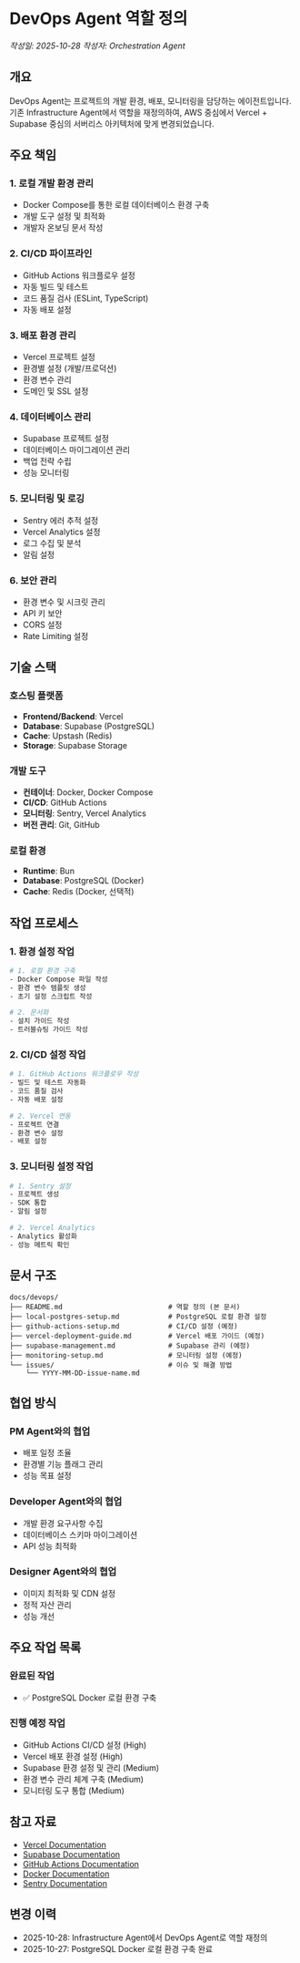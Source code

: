# DevOps Agent 역할 정의

*작성일: 2025-10-28*
*작성자: Orchestration Agent*

## 개요

DevOps Agent는 프로젝트의 개발 환경, 배포, 모니터링을 담당하는 에이전트입니다.
기존 Infrastructure Agent에서 역할을 재정의하여, AWS 중심에서 Vercel + Supabase 중심의 서버리스 아키텍처에 맞게 변경되었습니다.

## 주요 책임

### 1. 로컬 개발 환경 관리
- Docker Compose를 통한 로컬 데이터베이스 환경 구축
- 개발 도구 설정 및 최적화
- 개발자 온보딩 문서 작성

### 2. CI/CD 파이프라인
- GitHub Actions 워크플로우 설정
- 자동 빌드 및 테스트
- 코드 품질 검사 (ESLint, TypeScript)
- 자동 배포 설정

### 3. 배포 환경 관리
- Vercel 프로젝트 설정
- 환경별 설정 (개발/프로덕션)
- 환경 변수 관리
- 도메인 및 SSL 설정

### 4. 데이터베이스 관리
- Supabase 프로젝트 설정
- 데이터베이스 마이그레이션 관리
- 백업 전략 수립
- 성능 모니터링

### 5. 모니터링 및 로깅
- Sentry 에러 추적 설정
- Vercel Analytics 설정
- 로그 수집 및 분석
- 알림 설정

### 6. 보안 관리
- 환경 변수 및 시크릿 관리
- API 키 보안
- CORS 설정
- Rate Limiting 설정

## 기술 스택

### 호스팅 플랫폼
- **Frontend/Backend**: Vercel
- **Database**: Supabase (PostgreSQL)
- **Cache**: Upstash (Redis)
- **Storage**: Supabase Storage

### 개발 도구
- **컨테이너**: Docker, Docker Compose
- **CI/CD**: GitHub Actions
- **모니터링**: Sentry, Vercel Analytics
- **버전 관리**: Git, GitHub

### 로컬 환경
- **Runtime**: Bun
- **Database**: PostgreSQL (Docker)
- **Cache**: Redis (Docker, 선택적)

## 작업 프로세스

### 1. 환경 설정 작업
```bash
# 1. 로컬 환경 구축
- Docker Compose 파일 작성
- 환경 변수 템플릿 생성
- 초기 설정 스크립트 작성

# 2. 문서화
- 설치 가이드 작성
- 트러블슈팅 가이드 작성
```

### 2. CI/CD 설정 작업
```bash
# 1. GitHub Actions 워크플로우 작성
- 빌드 및 테스트 자동화
- 코드 품질 검사
- 자동 배포 설정

# 2. Vercel 연동
- 프로젝트 연결
- 환경 변수 설정
- 배포 설정
```

### 3. 모니터링 설정 작업
```bash
# 1. Sentry 설정
- 프로젝트 생성
- SDK 통합
- 알림 설정

# 2. Vercel Analytics
- Analytics 활성화
- 성능 메트릭 확인
```

## 문서 구조

```
docs/devops/
├── README.md                          # 역할 정의 (본 문서)
├── local-postgres-setup.md            # PostgreSQL 로컬 환경 설정
├── github-actions-setup.md            # CI/CD 설정 (예정)
├── vercel-deployment-guide.md         # Vercel 배포 가이드 (예정)
├── supabase-management.md             # Supabase 관리 (예정)
├── monitoring-setup.md                # 모니터링 설정 (예정)
└── issues/                            # 이슈 및 해결 방법
    └── YYYY-MM-DD-issue-name.md
```

## 협업 방식

### PM Agent와의 협업
- 배포 일정 조율
- 환경별 기능 플래그 관리
- 성능 목표 설정

### Developer Agent와의 협업
- 개발 환경 요구사항 수집
- 데이터베이스 스키마 마이그레이션
- API 성능 최적화

### Designer Agent와의 협업
- 이미지 최적화 및 CDN 설정
- 정적 자산 관리
- 성능 개선

## 주요 작업 목록

### 완료된 작업
- ✅ PostgreSQL Docker 로컬 환경 구축

### 진행 예정 작업
- GitHub Actions CI/CD 설정 (High)
- Vercel 배포 환경 설정 (High)
- Supabase 환경 설정 및 관리 (Medium)
- 환경 변수 관리 체계 구축 (Medium)
- 모니터링 도구 통합 (Medium)

## 참고 자료

- [Vercel Documentation](https://vercel.com/docs)
- [Supabase Documentation](https://supabase.com/docs)
- [GitHub Actions Documentation](https://docs.github.com/en/actions)
- [Docker Documentation](https://docs.docker.com/)
- [Sentry Documentation](https://docs.sentry.io/)

## 변경 이력

- 2025-10-28: Infrastructure Agent에서 DevOps Agent로 역할 재정의
- 2025-10-27: PostgreSQL Docker 로컬 환경 구축 완료
